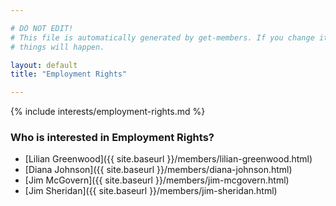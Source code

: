 ```yaml
---

# DO NOT EDIT!
# This file is automatically generated by get-members. If you change it, bad
# things will happen.

layout: default
title: "Employment Rights"

---
```


{% include interests/employment-rights.md %}

### Who is interested in Employment Rights?


* [Lilian Greenwood]({{ site.baseurl }}/members/lilian-greenwood.html)
* [Diana Johnson]({{ site.baseurl }}/members/diana-johnson.html)
* [Jim McGovern]({{ site.baseurl }}/members/jim-mcgovern.html)
* [Jim Sheridan]({{ site.baseurl }}/members/jim-sheridan.html)
